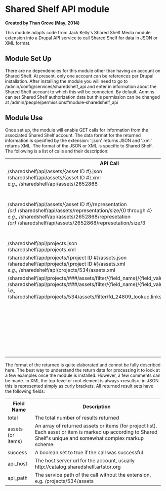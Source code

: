 # Shared Shelf API module

**Created by Than Grove (May, 2014)**

This module adapts code from Jack Kelly's Shared Shelf Media module extension into a Drupal API service to call Shared Shelf for data in JSON or XML format. 

## Module Set Up

There are no dependencies for this module other than having an account on Shared Shelf. At present, only one account can be references per Drupal installation. After installing the module you will need to go to /admin/config/services/sharedshelf_api and enter in information about the Shared Shelf account to which this will be connected. By default, Admins can set Shared Shelf authorization data but this permission can be changed at /admin/people/permissions#module-sharedshelf_api 

## Module Use

Once set up, the module will enable GET calls for information from the associated Shared Shelf account. The data format for the returned information is specified by the extension: '.json' returns JSON and '.xml' returns XML. The format of the JSON or XML is specific to Shared Shelf. The following is a list of calls and their description:

<table>
	<tr><th>API Call</th><th>Description</th></tr>
	<tr>
		<td>
			/sharedshelf/api/assets/{asset ID #}.json<br/>
			/sharedshelf/api/assets/{asset ID #}.xml<br/>
			<em>e.g.,</em> /sharedshelf/api/assets/2652868
		</td>
		<td>
			Returns information about a single asset
		</td>
	</tr>
	<tr>
		<td>
			/sharedshelf/api/assets/{asset ID #}/representation<br/>
			<em>(or)</em> /sharedshelf/api/assets/representation/size/{0 through 4}<br/>
			<em>e.g.,</em> /sharedshelf/api/assets/2652868/represetation <br/>
			<em>(or)</em> /sharedshelf/api/assets/2652868/represetation/size/3
		</td>
		<td>
			This call redirects to the actual Shared Shelf URL for images. If no size is specificed then the full-sized image is given. Otherwise the numbers represent the following sizes: 0 => 64px wide, 1 => 128px, 2 => 256px, 3 => 512px, 4 => 1024px.
		</td>
	</tr>
	<tr>
		<td>
			/sharedshelf/api/projects.json<br/>			
			/sharedshelf/api/projects.xml
		</td>
		<td>
			This returns a list of projects associated with the account.
		</td>
	</tr>
	<tr>
		<td>
			/sharedshelf/api/projects/{project ID #}/assets.json<br/>
			/sharedshelf/api/projects/{project ID #}/assets.xml<br/>
			<em>e.g.,</em> /sharedshelf/api/projects/534/assets.xml
		</td>
		<td>Returns a list of assets for project number with the ID number of #.</td>
	</tr>
	<tr>
		<td valign="top">
			/sharedshelf/api/projects/###/assets/filter/{field_name}/{field_value}.json <br/>
			/sharedshelf/api/projects/###/assets/filter/{field_name}/{field_value}.xml <br/>
			<em>i.e.,</em> /sharedshelf/api/projects/534/assets/filter/fd_24809_lookup.links.source_id/1300.json
		</td>
		<td>
			Returns assets from project ### which have a {field_name} whose value is {field_value}.<br/>
			fd_24809_lookup.links.source_id = Kmaps Subject (for Shanti Shared Shelf)<br/>
			fd_24803_lookup.links.source_id = Kmaps Places<br/>
			<strong>Note:</strong> Filter field variable type is hard-coded to "string". The code will have to be updated to accomodate other variable types, if needed.
		</td>
	</tr>
</table>

The format of the returned is quite elaborated and cannot be fully described here. The best way to understand the return data for processing it to look at a few examples once the module is installed. However, a few comments can be made. In XML the top-level or root element is always \<results\>; in JSON this is represented simply as curly brackets. All returned result sets have the following fields:

<table>
	<tr><th>Field Name</th><th>Description</th></tr>
	<tr>
		<td>total</td><td>The total number of results returned</td>
	</tr>
	<tr>
		<td>assets (or items)</td><td>An array of returned assets or items (for project list). Each asset or item is marked up according to Shared Shelf's unique and somewhat complex markup scheme.</td>
	</tr>
	<tr>
		<td>success</td><td>A boolean set to true if the call was successful</td>
	</tr>
	<tr>
		<td>api_host</td><td>The host server url for the account, usually http://catalog.sharedshelf.artstor.org</td>
	</tr>
	<tr>
		<td>api_path</td><td>The service path of the call without the extension, e.g. /projects/534/assets</td>
	</tr>
</table>

